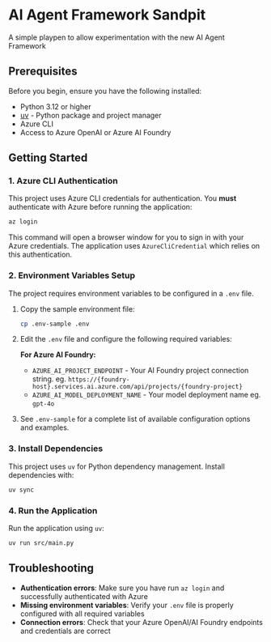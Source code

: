 # AI Agent Framework Sandpit
A simple playpen to allow experimentation with the new AI Agent Framework

## Prerequisites

Before you begin, ensure you have the following installed:
- Python 3.12 or higher
- [uv](https://docs.astral.sh/uv/) - Python package and project manager
- Azure CLI
- Access to Azure OpenAI or Azure AI Foundry

## Getting Started

### 1. Azure CLI Authentication

This project uses Azure CLI credentials for authentication. You **must** authenticate with Azure before running the application:

```bash
az login
```

This command will open a browser window for you to sign in with your Azure credentials. The application uses `AzureCliCredential` which relies on this authentication.

### 2. Environment Variables Setup

The project requires environment variables to be configured in a `.env` file.

1. Copy the sample environment file:
   ```bash
   cp .env-sample .env
   ```

2. Edit the `.env` file and configure the following required variables:

   **For Azure AI Foundry:**
   - `AZURE_AI_PROJECT_ENDPOINT` - Your AI Foundry project connection string. eg. `https://{foundry-host}.services.ai.azure.com/api/projects/{foundry-project}`
   - `AZURE_AI_MODEL_DEPLOYMENT_NAME` - Your model deployment name eg. `gpt-4o`


3. See `.env-sample` for a complete list of available configuration options and examples.

### 3. Install Dependencies

This project uses `uv` for Python dependency management. Install dependencies with:

```bash
uv sync
```

### 4. Run the Application

Run the application using `uv`:

```bash
uv run src/main.py
```

## Troubleshooting

- **Authentication errors**: Make sure you have run `az login` and successfully authenticated with Azure
- **Missing environment variables**: Verify your `.env` file is properly configured with all required variables
- **Connection errors**: Check that your Azure OpenAI/AI Foundry endpoints and credentials are correct
